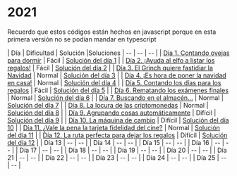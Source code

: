 # 2021

Recuerdo que estos códigos están hechos en javascript porque en esta primera versión no se podían mandar en typescript

| Día | Dificultad | Solución |Soluciones
| -- | -- | -- |
| [Día 1. Contando ovejas para dormir](2021/dia1.md)   | Fácil | [Solución del día 1](2021/dia1.mjs)   |
| [Día 2. ¡Ayuda al elfo a listar los regalos!](2021/dia2.md)   | Fácil | [Solución del día 2](2021/dia2.mjs) |
| [Día 3. El Grinch quiere fastidiar la Navidad](2021/dia3.md)   | Normal | [Solución del día 3](2021/dia3.mjs) |
| [Día 4. ¡Es hora de poner la navidad en casa!](2021/dia4.md)   | Normal | [Solución del día 4](2021/dia4.mjs) |
| [Día 5. Contando los días para los regalos](2021/dia5.md)   | Fácil | [Solución del día 5](2021/dia5.mjs) |
| [Día 6. Rematando los exámenes finales](2021/dia6.md)   | Normal | [Solución del día 6](2021/dia6.mjs) |
| [Día 7. Buscando en el almacén...](2021/dia7.md)   | Normal | [Solución del día 7](2021/dia7.mjs) |
| [Día 8. La locura de las criptomonedas](2021/dia8.md)   | Normal | [Solución del día 8](2021/dia8.mjs) |
| [Día 9. Agrupando cosas automáticamente](2021/dia9.md)   | Difícil | [Solución del día 9](2021/dia9.mjs) |
| [Día 10. La máquina de cambio](2021/dia10.md)   | Difícil | [Solución del día 10](2021/dia10.mjs) |
| [Día 11. ¿Vale la pena la tarjeta fidelidad del cine?](2021/dia11.md)   | Normal | [Solución del día 11](2021/dia11.mjs) |
| [Día 12. La ruta perfecta para dejar los regalos](2021/dia12.md)   | Difícil | [Solución del día 12](2021/dia12.mjs) |
| Día 13 | -- | -- |
| Día 14 | -- | -- |
| Día 15 | -- | -- |
| Día 16 | -- | -- |
| Día 17 | -- | -- |
| Día 18 | -- | -- |
| Día 19 | -- | -- |
| Día 20 | -- | -- |
| Día 21 | -- | -- |
| Día 22 | -- | -- |
| Día 23 | -- | -- |
| Día 24 | -- | -- |
| Día 25 | -- | -- |
